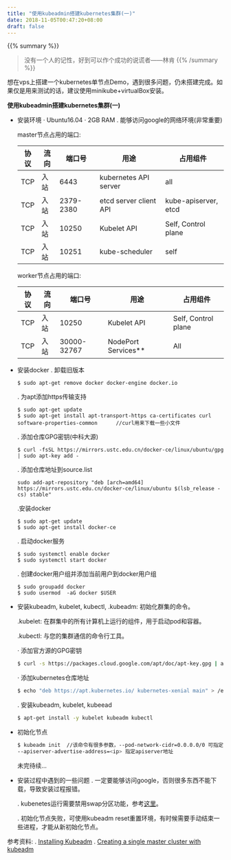 ```yaml
---
title: "使用kubeadmin搭建kubernetes集群(一)"
date: 2018-11-05T00:47:20+08:00
draft: false
---
```


{{% summary %}}
> 没有一个人的记性，好到可以作个成功的说谎者——林肯
{{% /summary %}}

想在vps上搭建一个kubernetes单节点Demo，遇到很多问题，仍未搭建完成。如果仅是用来测试的话，建议使用minikube+virtualBox安装。

**使用kubeadmin搭建kubernetes集群(一)**

- 安装环境
    · Ubuntu16.04
    · 2GB RAM
    . 能够访问google的网络环境(非常重要)
	
    master节点占用的端口:

    协议 | 流向 | 端口号 | 用途 | 占用组件
    -----|------|--------|------|---------
    TCP  |入站  | 6443 | kubernetes API server | all
    TCP  | 入站 | 2379-2380 | etcd server client API | kube-apiserver, etcd
    TCP  | 入站 | 10250 | Kubelet API | Self, Control plane
    TCP  | 入站 | 10251	| kube-scheduler | self
    
    worker节点占用的端口:
	
     协议 | 流向 | 端口号 | 用途 | 占用组件
    -----|------|--------|------|---------
    TCP  | 入站 | 10250	| Kubelet API | Self, Control plane
    TCP	 | 入站 | 30000-32767 | NodePort Services** | All

- 安装docker
    . 卸载旧版本
    ```
    $ sudo apt-get remove docker docker-engine docker.io
    ```
    . 为apt添加https传输支持
    ```
    $ sudo apt-get update
    $ sudo apt-get install apt-transport-https ca-certificates curl software-properties-common      //curl用来下载一些小文件
    ```
    . 添加仓库GPG密钥(中科大源)
    ```
    $ curl -fsSL https://mirrors.ustc.edu.cn/docker-ce/linux/ubuntu/gpg | sudo apt-key add -
    ```
    . 添加仓库地址到source.list
    ```
    sudo add-apt-repository "deb [arch=amd64] https://mirrors.ustc.edu.cn/docker-ce/linux/ubuntu $(lsb_release -cs) stable"
    ```
    .安装docker
    ```
    $ sudo apt-get update
    $ sudo apt-get install docker-ce
    ```
    . 启动docker服务
    ```
    $ sudo systemctl enable	docker
    $ sudo systemctl start docker
    ```
    . 创建docker用户组并添加当前用户到docker用户组
    ```
    $ sudo groupadd docker
    $ sudo usermod	-aG	docker $USER
    ```

- 安装kubeadm, kubelet, kubectl, 
    .kubeadm: 初始化群集的命令。

    .kubelet: 在群集中的所有计算机上运行的组件，用于启动pod和容器。

    .kubectl: 与您的集群通信的命令行工具。

    · 添加官方源的GPG密钥
    ``` sh
    $ curl -s https://packages.cloud.google.com/apt/doc/apt-key.gpg | apt-key add -
    ```

    · 添加kubernetes仓库地址
    ``` sh
    $ echo "deb https://apt.kubernetes.io/ kubernetes-xenial main" > /etc/apt/sources.list.d/kubernetes.list
    ```

    . 安装kubeadm, kubelet, kubeead
    ``` sh
    $ apt-get install -y kubelet kubeadm kubectl
    ```
- 初始化节点
    ``` sh
    $ kubeadm init  //该命令有很多参数，--pod-network-cidr=0.0.0.0/0 可指定pot子网
    --apiserver-advertise-address=<ip> 指定apiserver地址
    ```
    
    未完待续...
    
- 安装过程中遇到的一些问题
    . 一定要能够访问google，否则很多东西不能下载，导致安装过程报错。

    . kubenetes运行需要禁用swap分区功能，参考[这里](https://askubuntu.com/questions/214805/how-do-i-disable-swap)。
    
    . 初始化节点失败，可使用kubeadm reset重置环境，有时候需要手动结束一些进程，才能从新初始化节点。

参考资料: 
    . [Installing Kubeadm](https://kubernetes.io/docs/setup/independent/install-kubeadm/#installing-kubeadm-kubelet-and-kubectl)
    . [Creating a single master cluster with kubeadm](https://kubernetes.io/docs/setup/independent/create-cluster-kubeadm/)

